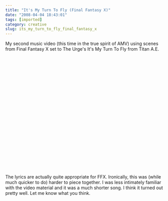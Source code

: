 ```yaml
---
title: "It's My Turn To Fly (Final Fantasy X)"
date: "2008-04-04 18:43:01"
tags: [imported]
category: creative
slug: its_my_turn_to_fly_final_fantasy_x
---
```


My second music video (this time in the true spirit of AMV) using scenes from
Final Fantasy X set to The Urge's It's My Turn To Fly from Titan A.E.

<object width="425" height="355"><param name="movie" value="http://www.youtube.com/v/yJTil1luypM&hl=en"></param><param name="wmode" value="transparent"></param><embed src="http://www.youtube.com/v/yJTil1luypM&hl=en" type="application/x-shockwave-flash" wmode="transparent" width="425" height="355"></embed></object>

The lyrics are actually quite appropriate for FFX. Ironically, this was (while
much quicker to do) harder to piece together. I was less intimately familiar
with the video material and it was a much shorter song. I think it turned out
pretty well. Let me know what you think.
